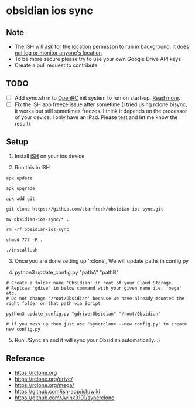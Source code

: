 # obsidian ios sync

## Note
- [The iSH will ask for the location permisson to run in background. It does not log or monitor anyone's location](https://github.com/ish-app/ish/wiki/Running-in-background)
- To be more secure please try to use your own Google Drive API keys
- Create a pull request to contribute
## TODO
- [ ] Add sync.sh in to [OpenRC](https://wiki.alpinelinux.org/wiki/OpenRC) init system to run on start-up. [Read more](https://github.com/ish-app/ish/wiki/How-To-Enable-OpenRC-&-Start-Services-When-iSH-App-Starts).
- [ ] Fix the iSH app freeze issue after sometime (I tried using rclone bisync, it works but still sometimes freezes. I think it depends on the processor of your device. I only have an iPad. Please test and let me know the result)

## Setup

1. Install [iSH](https://apps.apple.com/us/app/ish-shell/id1436902243) on your ios device

2. Run this in iSH

```shell
apk update

apk upgrade

apk add git

git clone https://github.com/starfreck/obsidian-ios-sync.git

mv obsidian-ios-sync/* .

rm -rf obsidian-ios-sync

chmod 777 -R .

./install.sh
```
3. Once you are done setting up 'rclone', We will update paths in config.py

4. python3 update_config.py "pathA" "pathB"

```shell
# Create a folder name 'Obsidian' in root of your Cloud Storage
# Replcae 'gdive' in below command with your given name i.e. 'mega' etc.
# Do not change '/root/Obsidian' because we have already mounted the right folder on that path via Script

python3 update_config.py "gdrive:Obsidian" "/root/Obsidian"

# if you mess up then just use "syncrclone --new config.py" to create new config.py
```

5. Run ./Sync.sh and it will sync your Obsidian automatically. :)

## Referance
- https://rclone.org
- https://rclone.org/drive/
- https://rclone.org/mega/
- https://github.com/ish-app/ish/wiki
- https://github.com/Jwink3101/syncrclone
